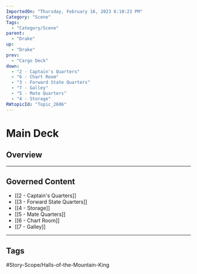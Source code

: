 ```yaml
---
ImportedOn: "Thursday, February 16, 2023 6:10:23 PM"
Category: "Scene"
Tags:
  - "Category/Scene"
parent:
  - "Drake"
up:
  - "Drake"
prev:
  - "Cargo Deck"
down:
  - "2 - Captain's Quarters"
  - "6 - Chart Room"
  - "3 - Forward State Quarters"
  - "7 - Galley"
  - "5 - Mate Quarters"
  - "4 - Storage"
RWtopicId: "Topic_2606"
---
```

# Main Deck
## Overview
---
## Governed Content
- [[2 - Captain's Quarters]]
- [[3 - Forward State Quarters]]
- [[4 - Storage]]
- [[5 - Mate Quarters]]
- [[6 - Chart Room]]
- [[7 - Galley]]


---
## Tags
#Story-Scope/Halls-of-the-Mountain-King

